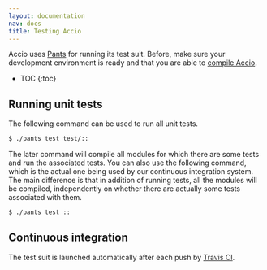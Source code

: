 ```yaml
---
layout: documentation
nav: docs
title: Testing Accio
---
```


Accio uses [Pants](http://pantsbuild.org) for running its test suit.
Before, make sure your development environment is ready and that you are able to [compile Accio](compiling.html).

* TOC
{:toc}

## Running unit tests

The following command can be used to run all unit tests.

```bash
$ ./pants test test/:: 
```

The later command will compile all modules for which there are some tests and run the associated tests.
You can also use the following command, which is the actual one being used by our continuous integration system.
The main difference is that in addition of running tests, all the modules will be compiled, independently on whether there are actually some tests associated with them.

```bash
$ ./pants test ::
```

## Continuous integration

The test suit is launched automatically after each push by [Travis CI](https://travis-ci.com/pvcnt/location-privacy).